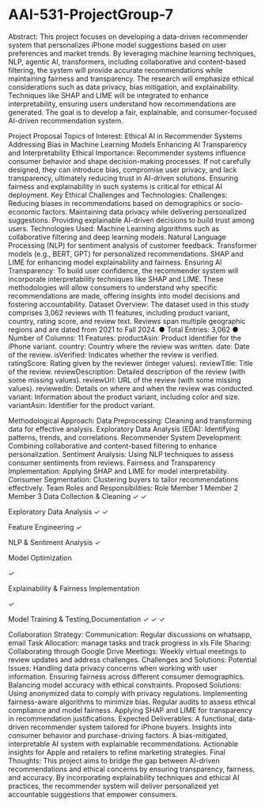# AAI-531-ProjectGroup-7

Abstract: This project focuses on developing a data-driven recommender system that personalizes iPhone model suggestions based on user preferences and market trends. By leveraging machine learning techniques, NLP,  agentic  AI, transformers, including collaborative and content-based filtering, the system will provide accurate recommendations while maintaining fairness and transparency. The research will emphasize ethical considerations such as data privacy, bias mitigation, and explainability. Techniques like SHAP and LIME will be integrated to enhance interpretability, ensuring users understand how recommendations are generated. The goal is to develop a fair, explainable, and consumer-focused AI-driven recommendation system.

Project Proposal Topics of Interest:
Ethical AI in Recommender Systems
Addressing Bias in Machine Learning Models
Enhancing AI Transparency and Interpretability
Ethical Importance: Recommender systems influence consumer behavior and shape decision-making processes. If not carefully designed, they can introduce bias, compromise user privacy, and lack transparency, ultimately reducing trust in AI-driven solutions. Ensuring fairness and explainability in such systems is critical for ethical AI deployment.
Key Ethical Challenges and Technologies:
Challenges:
Reducing biases in recommendations based on demographics or socio-economic factors.
Maintaining data privacy while delivering personalized suggestions.
Providing explainable AI-driven decisions to build trust among users.
Technologies Used:
Machine Learning algorithms such as collaborative filtering and deep learning models.
Natural Language Processing (NLP) for sentiment analysis of customer feedback.
Transformer models (e.g., BERT, GPT) for personalized recommendations.
SHAP and LIME for enhancing model explainability and fairness.
Ensuring AI Transparency: To build user confidence, the recommender system will incorporate interpretability techniques like SHAP and LIME. These methodologies will allow consumers to understand why specific recommendations are made, offering insights into model decisions and fostering accountability.
Dataset Overview: The dataset used in this study comprises 3,062 reviews with 11 features, including product variant, country, rating score, and review text. Reviews span multiple geographic regions and are dated from 2021 to Fall 2024.
● Total Entries: 3,062 ● Number of Columns: 11 Features:
productAsin: Product identifier for the iPhone variant.
country: Country where the review was written.
date: Date of the review.
isVerified: Indicates whether the review is verified.
ratingScore: Rating given by the reviewer (integer values).
reviewTitle: Title of the review.
reviewDescription: Detailed description of the review (with some missing values).
reviewUrl: URL of the review (with some missing values).
reviewedIn: Details on where and when the review was conducted.
variant: Information about the product variant, including color and size.
variantAsin: Identifier for the product variant.

Methodological Approach:
Data Preprocessing: Cleaning and transforming data for effective analysis.
Exploratory Data Analysis (EDA): Identifying patterns, trends, and correlations.
Recommender System Development: Combining collaborative and content-based filtering to enhance personalization.
Sentiment Analysis: Using NLP techniques to assess consumer sentiments from reviews.
Fairness and Transparency Implementation: Applying SHAP and LIME for model interpretability.
Consumer Segmentation: Clustering buyers to tailor recommendations effectively.
Team Roles and Responsibilities:
Role
Member 1
Member 2
Member 3
Data Collection & Cleaning
✓
✓


Exploratory Data Analysis
✓
✓


Feature Engineering
✓




NLP & Sentiment Analysis
✓




Model Optimization


✓


Explainability & Fairness Implementation


✓


Model Training & Testing,Documentation
✓
✓
✓









Collaboration Strategy:
Communication: Regular discussions on whatsapp, email
Task Allocation: manage tasks and track progress in xls
File Sharing: Collaborating through Google Drive 
Meetings: Weekly virtual meetings to review updates and address challenges.
Challenges and Solutions:
Potential Issues:
Handling data privacy concerns when working with user information.
Ensuring fairness across different consumer demographics.
Balancing model accuracy with ethical constraints.
Proposed Solutions:
Using anonymized data to comply with privacy regulations.
Implementing fairness-aware algorithms to minimize bias.
Regular audits to assess ethical compliance and model fairness.
Applying SHAP and LIME for transparency in recommendation justifications.
Expected Deliverables:
A functional, data-driven recommender system tailored for iPhone buyers.
Insights into consumer behavior and purchase-driving factors.
A bias-mitigated, interpretable AI system with explainable recommendations.
Actionable insights for Apple and retailers to refine marketing strategies.
Final Thoughts: This project aims to bridge the gap between AI-driven recommendations and ethical concerns by ensuring transparency, fairness, and accuracy. By incorporating explainability techniques and ethical AI practices, the recommender system will deliver personalized yet accountable suggestions that empower consumers.

